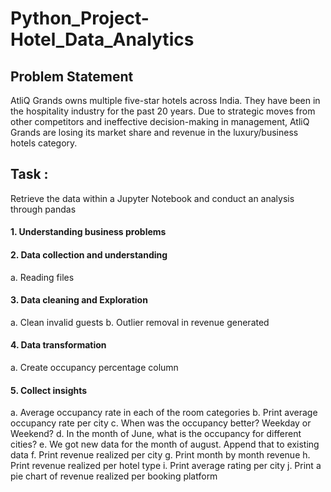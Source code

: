 # Python_Project-Hotel_Data_Analytics

## Problem Statement 

AtliQ Grands owns multiple five-star hotels across India. They have been in the hospitality industry for the past 20 years. Due to strategic moves from other competitors and ineffective decision-making in management, AtliQ Grands are losing its market share and revenue in the luxury/business hotels category.

## Task : 

Retrieve the data within a Jupyter Notebook and conduct an analysis through pandas 

#### 1. Understanding business problems 

#### 2. Data collection and understanding 
   a. Reading files 
        
#### 3. Data cleaning and Exploration 
   a. Clean invalid guests
   b. Outlier removal in revenue generated
  
#### 4. Data transformation 
  a. Create occupancy percentage column
  
#### 5. Collect insights 
  a. Average occupancy rate in each of the room categories
  b. Print average occupancy rate per city
  c. When was the occupancy better? Weekday or Weekend?
  d. In the month of June, what is the occupancy for different cities?
  e. We got new data for the month of august. Append that to existing data
  f. Print revenue realized per city
  g. Print month by month revenue
  h. Print revenue realized per hotel type
  i. Print average rating per city
  j. Print a pie chart of revenue realized per booking platform
